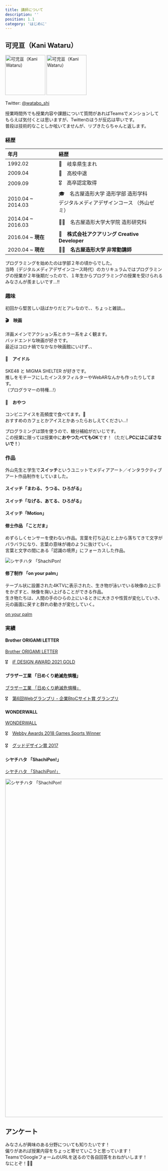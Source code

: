 ```yaml
---
title: 講師について
description: ''
position: 1.1
category: 'はじめに'
---
```


## 可児亘（Kani Wataru）

<div class="flex justify-around items-center">
  <img class="rounded-full" src="/resource/image/about-me_pct-teacher-1.jpg" width="128" height="128" alt="可児亘（Kani Wataru）"/>
  <img class="rounded-full" src="/resource/image/about-me_pct-teacher-2.jpg" width="128" height="128" alt="可児亘（Kani Wataru）"/>
</div>

Twitter: [@watabo_shi](https://twitter.com/watabo_shi)

授業時間外でも授業内容や課題について質問があればTeamsでメンションしてもらえば気付くとは思いますが、Twitterのほうが反応は早いです。  
普段は技術的なことしか呟いてませんが、リプきたらちゃんと返します。

### 経歴

|年月|経歴|
|:--|:--|
|1992.02|👶　岐阜県生まれ|
|2009.04|🏫　高校中退|
|2009.09|🎖　高卒認定取得|
|2010.04 ~ 2014.03|🎓　名古屋造形大学 造形学部 造形学科<br>デジタルメディアデザインコース （外山ゼミ）|
|2014.04 ~ 2016.03|👨‍🎓　名古屋造形大学大学院 造形研究科|
|2016.04 ~ <strong>現在</strong>|🏢　<strong>株式会社アクアリング Creative Developer</strong>|
|2020.04 ~ <strong>現在</strong>|🧑‍🏫　<strong>名古屋造形大学 非常勤講師</strong>|

プログラミングを始めたのは学部２年の頃からでした。  
当時（デジタルメディアデザインコース時代）のカリキュラムではプログラミングの授業が２年後期だったので、１年生からプログラミングの授業を受けられるみなさんが羨ましいです...!!


### 趣味
初回から堅苦しい話ばかりだとアレなので、、ちょっと雑談。。

#### 🎬　映画

洋画メインでアクション系とホラー系をよく観ます。  
バッドエンドな映画が好きです。  
最近はコロナ禍でなかなか映画館にいけず、、

#### 💃　アイドル

SKE48 と MIGMA SHELTER が好きです。  
推しをモチーフにしたインスタフィルターやWebARなんかも作ったりしてます。  
（プログラマーの特権...!）

#### 🍰　おやつ

コンビニアイスを高頻度で食べてます。🍨  
おすすめのカフェとかアイスとかあったらおしえてください...!

プログラミングは頭を使うので、糖分補給がだいじです。  
この授業に限っては授業中に<strong>おやつたべてもOK</strong>です！（ただし<strong>PCにはこぼさないで！</strong>）


### 作品

外山先生と学生で**スイッチ**というユニットでメディアアート／インタラクティブアート作品制作をしていました。

#### スイッチ「まわる、うつる、ひろがる」

<youtube-iframe src="https://www.youtube.com/embed/rt2VA9m4bt4?rel=0"></youtube-iframe>

#### スイッチ「なげる、あてる、ひろがる」

<youtube-iframe src="https://www.youtube.com/embed/6Mu-v6bLoaA?rel=0"></youtube-iframe>

#### スイッチ「Motion」

<youtube-iframe src="https://www.youtube.com/embed/pL599PQWFP8?rel=0"></youtube-iframe>

#### 修士作品 「ことだま」

めずらしくセンサーを使わない作品。言葉を打ち込むと上から落ちてきて文字がバラバラになり、言葉の意味が魂のように抜けていく。  
言葉と文字の間にある「認識の境界」にフォーカスした作品。

<img src="/resource/image/about-me_pct-kotodama.jpg" alt="シヤチハタ 「ShachiPon!"/>

#### 修了制作 「on your palm」

テーブル状に設置された4KTVに表示された、生き物が泳いでいる映像の上に手をかざすと、映像を掬い上げることができる作品。  
生き物たちは、人間の手のひらの上にいるときに大きさや性質が変化していき、元の画面に戻すと群れの動きが変化していく。

[on your palm](https://www.instagram.com/p/B2nhQbmDJ0m/)

<instagram-embed src="https://www.instagram.com/p/B2nhQbmDJ0m/?utm_source=ig_embed&amp;utm_campaign=loading"></instagram-embed>

### 実績

#### Brother ORIGAMI LETTER

[Brother ORIGAMI LETTER](https://global.brother/en/origami/)

🎖　[iF DESIGN AWARD 2021 GOLD](https://ifworlddesignguide.com/entry/315446-origami-letter)

<youtube-iframe src="https://www.youtube.com/embed/8D8hp2kXvAI?rel=0"></youtube-iframe>

#### ブラザー工業 「日めくり絶滅危惧種」

[ブラザー工業 「日めくり絶滅危惧種」](https://www.brotherearth.com/j/special/calendar/)

🎖　[第6回Webグランプリ - 企業BtoCサイト賞 グランプリ](https://award.dmi.jaa.or.jp/winner/gp06c_detail/258)

<youtube-iframe src="https://www.youtube.com/embed/YXleYAw6dis?rel=0"></youtube-iframe>

#### WONDERWALL

[WONDERWALL](https://www.aquaring.co.jp/wonderwall/)

🎖　[Webby Awards 2018 Games Sports Winner](https://winners.webbyawards.com/2018/games/general-games/sports/53662/wonderwall)

🎖　[グッドデザイン賞 2017](http://www.g-mark.org/award/describe/45883?token=UMevqE3q0J)

<youtube-iframe src="https://www.youtube.com/embed/uU3V6HTib6M?rel=0"></youtube-iframe>

#### シヤチハタ 「ShachiPon!」

[シヤチハタ 「ShachiPon!」](https://www.shachihata.co.jp/pressrelease/2017/shachipon.php)

<img src="/resource/image/about-me_pct-shachipon.jpg" width="1600" height="1081" alt="シヤチハタ 「ShachiPon!"/>


## アンケート

みなさんが興味のある分野についても知りたいです！  
偏りがあれば授業内容をちょっと寄せていこうと思っています！  
TeamsでGoogleフォームのURLを送るので各自回答をおねがいします！  
なにとぞ！🙇‍♂️
